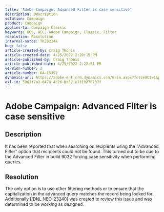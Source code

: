 ```yaml
---
title: 'Adobe Campaign: Advanced Filter is case sensitive'
description: Description
solution: Campaign
product: Campaign
applies-to: Campaign Classic
keywords: KCS, ACC, Adobe Campaign, Classic, Filter
resolution: Resolution
internal-notes: TK202144
bug: false
article-created-by: Craig Thonis
article-created-date: 4/25/2022 2:20:15 PM
article-published-by: Craig Thonis
article-published-date: 4/25/2022 2:22:51 PM
version-number: 2
article-number: KA-15352
dynamics-url: https://adobe-ent.crm.dynamics.com/main.aspx?forceUCI=1&pagetype=entityrecord&etn=knowledgearticle&id=c8c1fece-a2c4-ec11-a7b6-0022480a1ec2
exl-id: 5962f7a2-647a-4e26-ba52-e7f10276737f
---
```

# Adobe Campaign: Advanced Filter is case sensitive

## Description


It has been reported that when searching on recipients using the "Advanced Filter" option that recipients could not be found. This turned out to be due to the Advanced Filter in build 9032 forcing case sensitivity when performing queries.


## Resolution


The only option is to use other filtering methods or to ensure that the capitalization in the advanced query matches the record being looked for. Additionally [!DNL NEO-23240] was created to review this issue and was determined to be working as designed.
